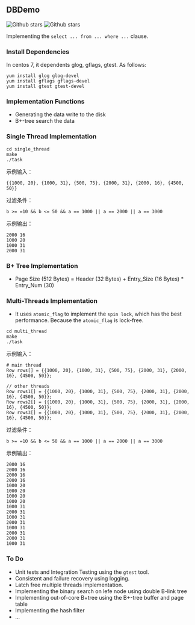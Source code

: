 ## DBDemo
![Github stars](https://img.shields.io/github/stars/Ethanzjp/DBDemo.svg) 
![Github stars](https://img.shields.io/github/forks/Ethanzjp/DBDemo.svg)

Implementing the `select ... from ... where ...` clause.

### Install Dependencies


In centos 7, it dependents glog, gflags, gtest. As follows:

```shell
yum install glog glog-devel
yum install gflags gflags-devel
yum install gtest gtest-devel
```

### Implementation Functions

* Generating the data write to the disk
* B+-tree search the data

### Single Thread Implementation

```shell
cd single_thread
make
./task
```

示例输入：

```shell
{{1000, 20}, {1000, 31}, {500, 75}, {2000, 31}, {2000, 16}, {4500, 50}}
```

过滤条件：

```shell
b >= =10 && b <= 50 && a == 1000 || a == 2000 || a == 3000
```

示例输出：

```shell
2000 16
1000 20
1000 31
2000 31
```

### B+ Tree Implementation

* Page Size (512 Bytes) = Header (32 Bytes) + Entry_Size (16 Bytes) * Entry_Num (30)

### Multi-Threads Implementation

* It uses `atomic_flag` to implement the `spin lock`, which has the best performance. Because the  `atomic_flag` is lock-free.

```shell
cd multi_thread
make
./task
```

示例输入：
```shell
# main thread
Row rows[] = {{1000, 20}, {1000, 31}, {500, 75}, {2000, 31}, {2000, 16}, {4500, 50}};

// other threads
Row rows1[] = {{1000, 20}, {1000, 31}, {500, 75}, {2000, 31}, {2000, 16}, {4500, 50}};
Row rows2[] = {{1000, 20}, {1000, 31}, {500, 75}, {2000, 31}, {2000, 16}, {4500, 50}};
Row rows3[] = {{1000, 20}, {1000, 31}, {500, 75}, {2000, 31}, {2000, 16}, {4500, 50}};
```

过滤条件：

```shell
b >= =10 && b <= 50 && a == 1000 || a == 2000 || a == 3000
```

示例输出：
```shell
2000 16
2000 16
2000 16
2000 16
1000 20
1000 20
1000 20
1000 20
1000 31
2000 31
1000 31
2000 31
1000 31
2000 31
2000 31
1000 31
```

### To Do

* Unit tests and Integration Testing using the `gtest` tool.
* Consistent and failure recovery using logging.
* Latch free multiple threads implementation.
* Implementing the binary search on lefe node using double B-link tree
* Implementing out-of-core B+tree using the B+-tree buffer and page table
* Implementing the hash filter
* ...

